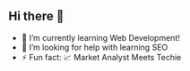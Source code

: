## Hi there 👋

- 🌱 I’m currently learning Web Development!
- 🤔 I’m looking for help with learning SEO
- ⚡ Fun fact: 📈 Market Analyst Meets Techie


